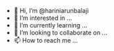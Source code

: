 - 👋 Hi, I’m @hariniarunbalaji
- 👀 I’m interested in ...
- 🌱 I’m currently learning ...
- 💞️ I’m looking to collaborate on ...
- 📫 How to reach me ...

<!---
hariniarunbalaji/hariniarunbalaji is a ✨ special ✨ repository because its `README.md` (this file) appears on your GitHub profile.
You can click the Preview link to take a look at your changes.
--->
